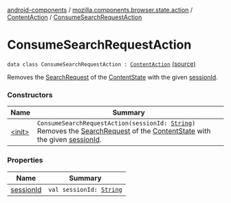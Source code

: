 [android-components](../../../index.md) / [mozilla.components.browser.state.action](../../index.md) / [ContentAction](../index.md) / [ConsumeSearchRequestAction](./index.md)

# ConsumeSearchRequestAction

`data class ConsumeSearchRequestAction : `[`ContentAction`](../index.md) [(source)](https://github.com/mozilla-mobile/android-components/blob/master/components/browser/state/src/main/java/mozilla/components/browser/state/action/BrowserAction.kt#L260)

Removes the [SearchRequest](../../../mozilla.components.concept.engine.search/-search-request/index.md) of the [ContentState](../../../mozilla.components.browser.state.state/-content-state/index.md) with the given [sessionId](session-id.md).

### Constructors

| Name | Summary |
|---|---|
| [&lt;init&gt;](-init-.md) | `ConsumeSearchRequestAction(sessionId: `[`String`](https://kotlinlang.org/api/latest/jvm/stdlib/kotlin/-string/index.html)`)`<br>Removes the [SearchRequest](../../../mozilla.components.concept.engine.search/-search-request/index.md) of the [ContentState](../../../mozilla.components.browser.state.state/-content-state/index.md) with the given [sessionId](session-id.md). |

### Properties

| Name | Summary |
|---|---|
| [sessionId](session-id.md) | `val sessionId: `[`String`](https://kotlinlang.org/api/latest/jvm/stdlib/kotlin/-string/index.html) |
